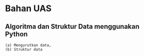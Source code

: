 # Bahan UAS

## Algoritma dan Struktur Data menggunakan Python

	(a) Mengurutkan data, 
	(b) Struktur data 
  
